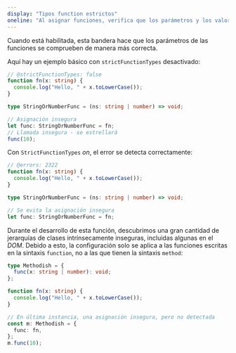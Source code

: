 ```yaml
---
display: "Tipos function estrictos"
oneline: "Al asignar funciones, verifica que los parámetros y los valores devueltos sean compatibles con el subtipo."
---
```


Cuando está habilitada, esta bandera hace que los parámetros de las funciones se comprueben de manera más correcta.

Aquí hay un ejemplo básico con `strictFunctionTypes` desactivado:

```ts twoslash
// @strictFunctionTypes: false
function fn(x: string) {
  console.log("Hello, " + x.toLowerCase());
}

type StringOrNumberFunc = (ns: string | number) => void;

// Asignación insegura
let func: StringOrNumberFunc = fn;
// Llamada insegura - se estrellará
func(10);
```

Con `StrictFunctionTypes` *on*, el error se detecta correctamente:

```ts twoslash
// @errors: 2322
function fn(x: string) {
  console.log("Hello, " + x.toLowerCase());
}

type StringOrNumberFunc = (ns: string | number) => void;

// Se evita la asignación insegura
let func: StringOrNumberFunc = fn;
```

Durante el desarrollo de esta función, descubrimos una gran cantidad de jerarquías de clases intrínsecamente inseguras, incluidas algunas en el *DOM*.
Debido a esto, la configuración solo se aplica a las funciones escritas en la sintaxis `function`, no a las que tienen la sintaxis `method`:

```ts twoslash
type Methodish = {
  func(x: string | number): void;
};

function fn(x: string) {
  console.log("Hello, " + x.toLowerCase());
}

// En última instancia, una asignación insegura, pero no detectada
const m: Methodish = {
  func: fn,
};
m.func(10);
```

